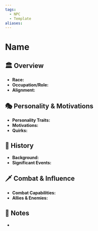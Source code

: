 ```yaml
---
tags:
  - NPC
  - Template
aliases:
---
```


# Name

## 🏛️ Overview
- **Race:** 
- **Occupation/Role:** 
- **Alignment:** 

## 🎭 Personality & Motivations
- **Personality Traits:** 
- **Motivations:** 
- **Quirks:** 

## 📜 History
- **Background:** 
- **Significant Events:** 

## 🗡️ Combat & Influence
- **Combat Capabilities:** 
- **Allies & Enemies:** 

## 📜 Notes
- 
